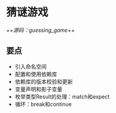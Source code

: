 # 猜谜游戏

*++源码：guessing_game++*

## 要点

- 引入命名空间
- 配置和使用依赖库
- 依赖库的版本校验和更新
- 变量声明和影子变量
- 枚举类型Result的处理：match和expect
- 循环：break和continue
